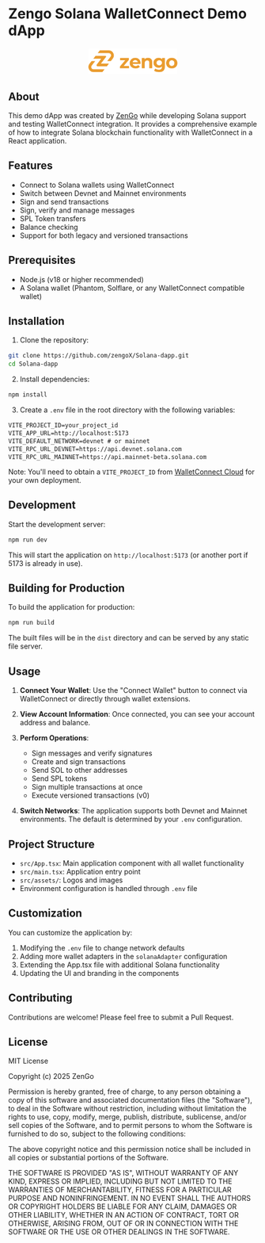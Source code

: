 # Zengo Solana WalletConnect Demo dApp

<p align="center">
  <img src="src/assets/zengo-logo.svg" alt="ZenGo Solana WalletConnect Demo" width="180"/>
</p>

## About

This demo dApp was created by [ZenGo](https://zengo.com) while developing Solana support and testing WalletConnect integration. It provides a comprehensive example of how to integrate Solana blockchain functionality with WalletConnect in a React application.

## Features

- Connect to Solana wallets using WalletConnect
- Switch between Devnet and Mainnet environments
- Sign and send transactions
- Sign, verify and manage messages
- SPL Token transfers
- Balance checking
- Support for both legacy and versioned transactions

## Prerequisites

- Node.js (v18 or higher recommended)
- A Solana wallet (Phantom, Solflare, or any WalletConnect compatible wallet)

## Installation

1. Clone the repository:

```bash
git clone https://github.com/zengoX/Solana-dapp.git
cd Solana-dapp
```

2. Install dependencies:

```bash
npm install
```

3. Create a `.env` file in the root directory with the following variables:

```
VITE_PROJECT_ID=your_project_id
VITE_APP_URL=http://localhost:5173
VITE_DEFAULT_NETWORK=devnet # or mainnet
VITE_RPC_URL_DEVNET=https://api.devnet.solana.com
VITE_RPC_URL_MAINNET=https://api.mainnet-beta.solana.com
```

Note: You'll need to obtain a `VITE_PROJECT_ID` from [WalletConnect Cloud](https://cloud.walletconnect.com/sign-in) for your own deployment.

## Development

Start the development server:

```bash
npm run dev
```

This will start the application on `http://localhost:5173` (or another port if 5173 is already in use).

## Building for Production

To build the application for production:

```bash
npm run build
```

The built files will be in the `dist` directory and can be served by any static file server.

## Usage

1. **Connect Your Wallet**: Use the "Connect Wallet" button to connect via WalletConnect or directly through wallet extensions.

2. **View Account Information**: Once connected, you can see your account address and balance.

3. **Perform Operations**:

   - Sign messages and verify signatures
   - Create and sign transactions
   - Send SOL to other addresses
   - Send SPL tokens
   - Sign multiple transactions at once
   - Execute versioned transactions (v0)

4. **Switch Networks**: The application supports both Devnet and Mainnet environments. The default is determined by your `.env` configuration.

## Project Structure

- `src/App.tsx`: Main application component with all wallet functionality
- `src/main.tsx`: Application entry point
- `src/assets/`: Logos and images
- Environment configuration is handled through `.env` file

## Customization

You can customize the application by:

1. Modifying the `.env` file to change network defaults
2. Adding more wallet adapters in the `solanaAdapter` configuration
3. Extending the App.tsx file with additional Solana functionality
4. Updating the UI and branding in the components

## Contributing

Contributions are welcome! Please feel free to submit a Pull Request.

## License

MIT License

Copyright (c) 2025 ZenGo

Permission is hereby granted, free of charge, to any person obtaining a copy
of this software and associated documentation files (the "Software"), to deal
in the Software without restriction, including without limitation the rights
to use, copy, modify, merge, publish, distribute, sublicense, and/or sell
copies of the Software, and to permit persons to whom the Software is
furnished to do so, subject to the following conditions:

The above copyright notice and this permission notice shall be included in all
copies or substantial portions of the Software.

THE SOFTWARE IS PROVIDED "AS IS", WITHOUT WARRANTY OF ANY KIND, EXPRESS OR
IMPLIED, INCLUDING BUT NOT LIMITED TO THE WARRANTIES OF MERCHANTABILITY,
FITNESS FOR A PARTICULAR PURPOSE AND NONINFRINGEMENT. IN NO EVENT SHALL THE
AUTHORS OR COPYRIGHT HOLDERS BE LIABLE FOR ANY CLAIM, DAMAGES OR OTHER
LIABILITY, WHETHER IN AN ACTION OF CONTRACT, TORT OR OTHERWISE, ARISING FROM,
OUT OF OR IN CONNECTION WITH THE SOFTWARE OR THE USE OR OTHER DEALINGS IN THE
SOFTWARE.
